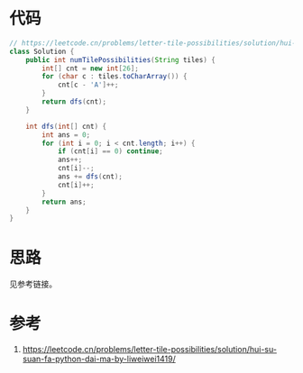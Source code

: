 # 代码

```java
// https://leetcode.cn/problems/letter-tile-possibilities/solution/hui-su-suan-fa-python-dai-ma-by-liweiwei1419/
class Solution {
    public int numTilePossibilities(String tiles) {
        int[] cnt = new int[26];
        for (char c : tiles.toCharArray()) {
            cnt[c - 'A']++;
        }
        return dfs(cnt);
    }

    int dfs(int[] cnt) {
        int ans = 0;
        for (int i = 0; i < cnt.length; i++) {
            if (cnt[i] == 0) continue;
            ans++;
            cnt[i]--;
            ans += dfs(cnt);
            cnt[i]++;
        }
        return ans;
    }
}
```

# 思路

见参考链接。

# 参考

1. https://leetcode.cn/problems/letter-tile-possibilities/solution/hui-su-suan-fa-python-dai-ma-by-liweiwei1419/